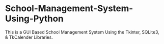 # School-Management-System-Using-Python
This is a GUI Based School Management System Using the Tkinter, SQLite3, &amp; TkCalender Libraries.
